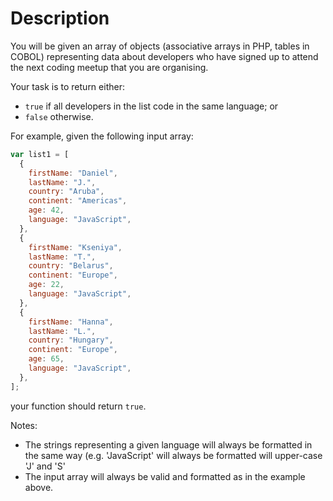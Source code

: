 # Description

You will be given an array of objects (associative arrays in PHP, tables in COBOL) representing data about developers who have signed up to attend the next coding meetup that you are organising.

Your task is to return either:

- `true` if all developers in the list code in the same language; or
- `false` otherwise.

For example, given the following input array:

```js
var list1 = [
  {
    firstName: "Daniel",
    lastName: "J.",
    country: "Aruba",
    continent: "Americas",
    age: 42,
    language: "JavaScript",
  },
  {
    firstName: "Kseniya",
    lastName: "T.",
    country: "Belarus",
    continent: "Europe",
    age: 22,
    language: "JavaScript",
  },
  {
    firstName: "Hanna",
    lastName: "L.",
    country: "Hungary",
    continent: "Europe",
    age: 65,
    language: "JavaScript",
  },
];
```

your function should return `true`.

Notes:

- The strings representing a given language will always be formatted in the same way (e.g. 'JavaScript' will always be formatted will upper-case 'J' and 'S'
- The input array will always be valid and formatted as in the example above.
